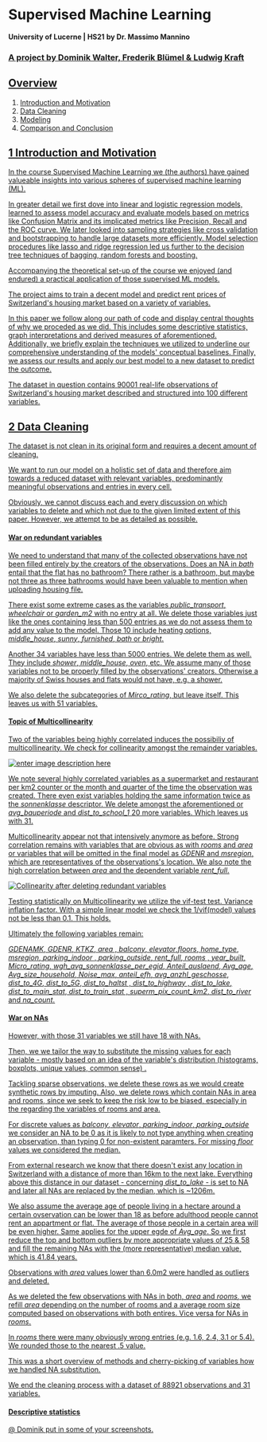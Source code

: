 ﻿#  
# Supervised Machine Learning
**University of Lucerne | HS21** 
**by Dr. Massimo Mannino**

### <u> A project by Dominik Walter, Frederik Blümel & Ludwig Kraft


## Overview
1. Introduction and Motivation
2. Data Cleaning
3. Modeling
4. Comparison and Conclusion


## 1 Introduction and Motivation

In the course Supervised Machine Learning we (the authors) have gained valueable insights into various spheres of supervised machine learning (ML). 

In greater detail we first dove into linear and logistic regression models, learned to assess model accuracy and evaluate models based on metrics like Confusion Matrix and its implicated metrics like Precision, Recall and the  ROC curve. We later looked into sampling strategies like cross validation and bootstrapping to handle large datasets more efficiently. Model selection procedures like lasso and ridge regression led us further to the decision tree techniques of bagging, random forests and boosting.

Accompanying the theoretical set-up of the course we enjoyed (and endured) a practical application of those supervised ML models. 

The project aims to train a decent model and predict rent prices of Switzerland's housing market based on a variety of variables.

In this paper we follow along our path of code and display central thoughts of why we proceded as we did. This includes some descriptive statistics, graph interpretations and derived measures of aforementioned. 
Additionally, we briefly explain the techniques we utilized to underline our comprehensive understanding of the models' conceptual baselines. 
Finally, we assess our results and apply our best model to a new dataset to predict the outcome. 

The dataset in question contains 90001 real-life observations of Switzerland's housing market described and structured into 100 different variables. 


## 2 Data Cleaning

The dataset is not clean in its original form and requires a decent amount of cleaning. 

We want to run our model on a holistic set of data and therefore aim towards a reduced dataset with relevant variables, predominantly meaningful observations and entries in every cell.

Obviously, we cannot discuss each and every discussion on which variables to delete and which not due to the given limited extent of this paper. However, we attempt to be as detailed as possible. 

#### <u>War on redundant variables

We need to understand that many of the collected observations have not been filled entirely by the creators of the observations. 
Does an NA in *bath* entail that the flat has no bathroom? There rather is a bathroom, but maybe not three as three bathrooms would have been valuable to mention when uploading housing file.

There exist some extreme cases as the variables *public_transport*, *wheelchair* or *garden_m2* with no entry at all. We delete those variables just like the ones containing less than 500 entries as we do not assess them to add any value to the model. Those 10 include heating options, *middle_house*, *sunny*, *furnished*, *bath* or *bright*. 

Another 34 variables have less than 5000 entries. We delete them as well. They include *shower*, *middle_house*, *oven*, etc.
We assume many of those variables not to be properly filled by the observations' creators. Otherwise a majority of Swiss houses and flats would not have, e.g. a shower.

We also delete the subcategories of *Mirco_rating*, but leave itself. This leaves us with 51 variables. 

#### <u> Topic of Multicollinearity

Two of the variables being highly correlated induces the possibiliy of multicollinearity.
We check for collinearity amongst the remainder variables. 

![enter image description here](https://github.com/kraftl-UL/supML/blob/main/images/corrplot_v1.png?raw=true)

We note several highly correlated variables as a supermarket and restaurant per km2 counter or the month and quarter of the time the observation was created. There even exist variables holding the same information twice as the *sonnenklasse* descriptor. We delete amongst the aforementioned or *avg_bauperiode* and *dist_to_school_1* 20 more variables. Which leaves us with 31. 

Multicollinearity appear not that intensively anymore as before. Strong correlation remains with variables that are obvious as with *rooms* and *area* or variables that will be omitted in the final model as *GDENR* and *msregion*, which are representatives of the observations's location. We also note the high correlation between *area* and the dependent variable *rent_full*.

![Collinearity after deleting redundant variables](https://github.com/kraftl-UL/supML/blob/main/images/corrplot_v2.png?raw=true)

Testing statistically on Multicollinearity we utilize the vif-test test. Variance inflation factor. With a simple linear model we check the 1/vif(model) values not be less than 0.1. This holds. 


Ultimately the following variables remain:

*GDENAMK*, *GDENR*,  *KTKZ*, *area*  , *balcony*,  *elevator*,*floors*,  *home_type*,  *msregion*, *parking_indoor* , *parking_outside*,  *rent_full*, *rooms* , *year_built*,  *Micro_rating*, *wgh_avg_sonnenklasse_per_egid*, *Anteil_auslaend*,  *Avg_age*, *Avg_size_household*, *Noise_max*,  *anteil_efh*, *avg_anzhl_geschosse*, *dist_to_4G*,  *dist_to_5G*, *dist_to_haltst*  , *dist_to_highway* , *dist_to_lake*, *dist_to_main_stat*,  *dist_to_train_stat* , *superm_pix_count_km2*, *dist_to_river*  and *na_count*.  


#### <u> War on NAs 

However, with those 31 variables we still have 18 with NAs. 

Then, we we tailor the way to substitute the missing values for each variable - mostly based on an idea of the variable's distribution (histograms, boxplots, unique values, common sense) .

Tackling sparse observations, we delete these rows as we would create synthetic rows by imputing. Also, we delete rows which contain NAs in area and rooms, since we seek to keep the risk low to be biased, especially in the regarding the variables  of rooms and area.

For discrete values as *balcony*, *elevator*, *parking_indoor*, *parking_outside* we consider an NA to be 0 as it is likely to not type anything when creating an observation, than typing 0 for non-existent paramters.
For missing *floor* values we considered the median. 

From external research we know that there doesn't exist any location in Switzerland with a distance of more than 16km to the next lake. Everything above this distance in our dataset - concerning *dist_to_lake* - is set to NA and later all NAs are replaced by the median, which is ~1206m.

We also assume the average age of people living in a hectare around a certain ovservation can be lower than 18 as before adulthood people cannot rent an appartment or flat. The average of those people in a certain area will be even higher. Same applies for the upper egde of *Avg_age*. So we first reduce the top and bottom outliers by more appropriate values of 25 & 58 and fill the remaining NAs with the (more representative) median value, which is 41.84 years.

Observations with *area* values lower than 6.0m2 were handled as outliers and deleted.

As we deleted the few observations with NAs in both, *area* and *rooms*, we refill *area*  depending on the number of rooms and a average room size computed based on observations with both entires. Vice versa for NAs in *rooms*. 

In *rooms* there were many obviously wrong entries (e.g. 1.6, 2.4, 3.1 or 5.4). We rounded those to the nearest .5 value. 

This was a short overview of methods and cherry-picking of variables how we handled NA substitution. 

We end the cleaning process with a dataset of 88921 observations and 31 variables. 

#### <u> Descriptive statistics

@ Dominik put in some of your screenshots. 






